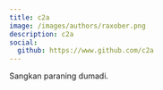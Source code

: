 ```yaml
---
title: c2a
image: /images/authors/raxober.png
description: c2a
social:
  github: https://www.github.com/c2a
---
```


Sangkan paraning dumadi.
